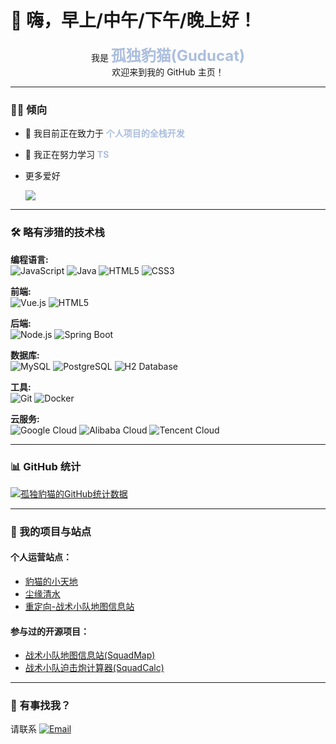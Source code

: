 # 👋 嗨，早上/中午/下午/晚上好！
<div align="center">
<span>我是  <strong style="color:#ABBEDE;font-size:24px">孤独豹猫(Guducat)</strong></span>
</div>
<div align="center">
欢迎来到我的 GitHub 主页！
</div>

---

### 👨‍💻 倾向

*   🔭 我目前正在致力于 <strong style="color:#ABBEDE;">个人项目的全栈开发</strong>
*   🌱 我正在努力学习 <strong style="color:#ABBEDE;">TS</strong>

* 更多爱好

    ![](https://img.shields.io/badge/米家游戏-FFFFFF?style=for-the-badge&logo=mihoyo&logoColor=#4EA4DD)

---

### 🛠️ 略有涉猎的技术栈

<p align="left">
  <strong>编程语言:</strong><br/>
  <img src="https://img.shields.io/badge/-JavaScript-F7DF1E?style=flat-square&logo=javascript&logoColor=black" alt="JavaScript"/>
  <img src="https://img.shields.io/badge/-Java-007396?style=flat-square&logo=Java&logoColor=white" alt="Java"/>
  <img src="https://img.shields.io/badge/-HTML5-E34F26?style=flat-square&logo=html5&logoColor=white" alt="HTML5"/>
  <img src="https://img.shields.io/badge/-CSS3-1572B6?style=flat-square&logo=css3&logoColor=white" alt="CSS3"/>
</p>
<p align="left">
  <strong>前端:</strong><br/>
  <img src="https://img.shields.io/badge/-Vue.js-4FC08D?style=flat-square&logo=vuedotjs&logoColor=white" alt="Vue.js"/>
  <img src="https://img.shields.io/badge/-HTML5-E34F26?style=flat-square&logo=html5&logoColor=white" alt="HTML5"/>
</p>
<p align="left">
  <strong>后端:</strong><br/>
  <img src="https://img.shields.io/badge/-Node.js-339933?style=flat-square&logo=nodedotjs&logoColor=white" alt="Node.js"/>
  <img src="https://img.shields.io/badge/-Spring_Boot-6DB33F?style=flat-square&logo=springboot&logoColor=white" alt="Spring Boot"/>
</p>
<p align="left">
  <strong>数据库:</strong><br/>
  <img src="https://img.shields.io/badge/-MySQL-4479A1?style=flat-square&logo=mysql&logoColor=white" alt="MySQL"/>
  <img src="https://img.shields.io/badge/-PostgreSQL-4169E1?style=flat-square&logo=postgresql&logoColor=white" alt="PostgreSQL"/>
  <img src="https://img.shields.io/badge/-h2database-09476B?style=flat-square&logo=h2database&logoColor=white" alt="H2 Database"/>
</p>
<p align="left">
  <strong>工具:</strong><br/>
  <img src="https://img.shields.io/badge/-Git-F05032?style=flat-square&logo=git&logoColor=white" alt="Git"/>
  <img src="https://img.shields.io/badge/-Docker-2496ED?style=flat-square&logo=docker&logoColor=white" alt="Docker"/>
</p>
<p align="left">
  <strong>云服务:</strong><br/>
  <img src="https://img.shields.io/badge/-Google_Cloud-4285F4?style=flat-square&logo=googlecloud&logoColor=white" alt="Google Cloud"/>
  <img src="https://img.shields.io/badge/-Alibaba_Cloud-FF6A00?style=flat-square&logo=alibabacloud&logoColor=white" alt="Alibaba Cloud"/>
  <img src="https://img.shields.io/badge/-Tencent_Cloud-0052D9?style=flat-square&logo=QQ&logoColor=white" alt="Tencent Cloud"/>
</p>

---

### 📊 GitHub 统计

[![孤独豹猫的GitHub统计数据](https://github-readme-stats-six-gules-87.vercel.app/api?username=Guducat&show_icons=true&count_private=true&theme=transparent&locale=cn)](https://github.com/anuraghazra/github-readme-stats)

<!-- [![Top Langs](https://github-readme-stats-six-gules-87.vercel.app/api/top-langs/?username=Guducat&layout=compact&locale=cn)](https://github.com/anuraghazra/github-readme-stats) -->


---

### 🚀 我的项目与站点

#### 个人运营站点：
*   [豹猫的小天地](https://guducat.cn)
*   [尘缘清水](https://chenyuanqingshui.cn)
*   [重定向-战术小队地图信息站](https://squadmaps.cn)

#### 参与过的开源项目：
*   [战术小队地图信息站(SquadMap)](https://squadmaps.cn)
*   [战术小队迫击炮计算器(SquadCalc)](https://squadcalc.app)

---

### 🤝 有事找我？

请联系 <a href="mailto:guducat@qq.com"><img src="https://img.shields.io/badge/-Email-1EBAFC?style=for-the-badge&logo=gmail&logoColor=white" alt="Email"/></a>
